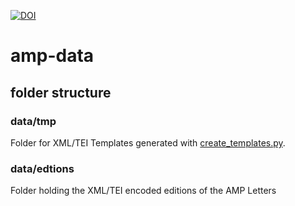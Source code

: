 [![DOI](https://zenodo.org/badge/DOI/10.5281/zenodo.6475704.svg)](https://doi.org/10.5281/zenodo.6475704)

# amp-data

## folder structure

### data/tmp

Folder for XML/TEI Templates generated with [create_templates.py](https://github.com/Auden-Musulin-Papers/amp-process/blob/main/create_templates.py). 

### data/edtions

Folder holding the XML/TEI encoded editions of the AMP Letters

